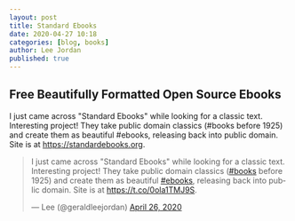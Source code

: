 ```yaml
---
layout: post
title: Standard Ebooks
date: 2020-04-27 10:18
categories: [blog, books]
author: Lee Jordan
published: true
---
```


<h2>Free Beautifully Formatted Open Source Ebooks</H2>

I just came across "Standard Ebooks" while looking for a classic text. Interesting project! They take public domain classics (#books before 1925) and create them as beautiful #ebooks, releasing back into public domain. Site is at https://standardebooks.org.

<blockquote class="twitter-tweet"><p lang="en" dir="ltr">I just came across &quot;Standard Ebooks&quot; while looking for a classic text. Interesting project! They take public domain classics (<a href="https://twitter.com/hashtag/books?src=hash&amp;ref_src=twsrc%5Etfw">#books</a> before 1925) and create them as beautiful <a href="https://twitter.com/hashtag/ebooks?src=hash&amp;ref_src=twsrc%5Etfw">#ebooks</a>, releasing back into public domain. Site is at <a href="https://t.co/0ola1TMJ9S">https://t.co/0ola1TMJ9S</a>.</p>&mdash; Lee (@geraldleejordan) <a href="https://twitter.com/geraldleejordan/status/1254524308631588864?ref_src=twsrc%5Etfw">April 26, 2020</a></blockquote> <script async src="https://platform.twitter.com/widgets.js" charset="utf-8"></script> 
